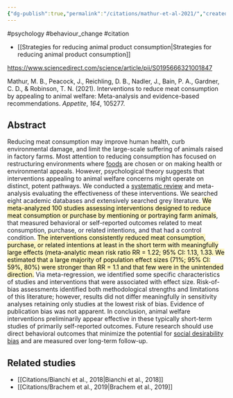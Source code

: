 ```yaml
---
{"dg-publish":true,"permalink":"/citations/mathur-et-al-2021/","created":"2024-04-21T15:08:49.000+01:00","updated":"2025-09-28T23:47:46.465+01:00"}
---
```


#psychology #behaviour_change #citation 

- [[Strategies for reducing animal product consumption\|Strategies for reducing animal product consumption]]

https://www.sciencedirect.com/science/article/pii/S0195666321001847

Mathur, M. B., Peacock, J., Reichling, D. B., Nadler, J., Bain, P. A., Gardner, C. D., & Robinson, T. N. (2021). Interventions to reduce meat consumption by appealing to animal welfare: Meta-analysis and evidence-based recommendations. _Appetite_, _164_, 105277.

## Abstract

Reducing meat consumption may improve human health, curb environmental damage, and limit the large-scale suffering of animals raised in factory farms. Most attention to reducing consumption has focused on restructuring environments where [foods](https://www.sciencedirect.com/topics/food-science/food-product "Learn more about foods from ScienceDirect's AI-generated Topic Pages") are chosen or on making health or environmental appeals. However, psychological theory suggests that interventions appealing to animal welfare concerns might operate on distinct, potent pathways. We conducted a [systematic review](https://www.sciencedirect.com/topics/psychology/systematic-literature-review "Learn more about systematic review from ScienceDirect's AI-generated Topic Pages") and meta-analysis evaluating the effectiveness of these interventions. We searched eight academic databases and extensively searched grey literature. <mark style="background: #FFF3A3A6;">We meta-analyzed 100 studies assessing interventions designed to reduce meat consumption or purchase by mentioning or portraying farm animals</mark>, that measured behavioral or self-reported outcomes related to meat consumption, purchase, or related intentions, and that had a control condition. <mark style="background: #FFF3A3A6;">The interventions consistently reduced meat consumption, purchase, or related intentions at least in the short term with meaningfully large effects (meta-analytic mean risk ratio RR = 1.22; 95% CI: 1.13, 1.33. We estimated that a large majority of population effect sizes (71%; 95% CI: 59%, 80%) were stronger than RR = 1.1 and that few were in the unintended direction.</mark> Via meta-regression, we identified some specific characteristics of studies and interventions that were associated with effect size. Risk-of-bias assessments identified both methodological strengths and limitations of this literature; however, results did not differ meaningfully in sensitivity analyses retaining only studies at the lowest risk of bias. Evidence of publication bias was not apparent. In conclusion, animal welfare interventions preliminarily appear effective in these typically short-term studies of primarily self-reported outcomes. Future research should use direct behavioral outcomes that minimize the potential for [social desirability bias](https://www.sciencedirect.com/topics/psychology/social-desirability-bias "Learn more about social desirability bias from ScienceDirect's AI-generated Topic Pages") and are measured over long-term follow-up.

## Related studies
- [[Citations/Bianchi et al., 2018\|Bianchi et al., 2018]]
- [[Citations/Brachem et al., 2019\|Brachem et al., 2019]]